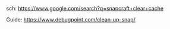 sch: https://www.google.com/search?q=snapcraft+clear+cache

Guide: https://www.debugpoint.com/clean-up-snap/
